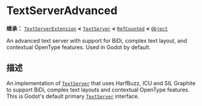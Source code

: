 <!-- ⚠ 请勿编辑本文件 ⚠ -->
<!-- 本文档使用脚本从 WeDot 引擎源码仓库生成。 -->
<!-- 生成脚本：https://github.com/WeDot-Engine/WeDot/tree/master/doc/tools/make_md.py； -->
<!-- 原文件：https://github.com/WeDot-Engine/WeDot/tree/master/modules/text_server_adv/doc_classes/TextServerAdvanced.xml。 -->

<div id="_class_textserveradvanced"></div>

# TextServerAdvanced

**继承：** [`TextServerExtension`](class_textserverextension.md) **<** [`TextServer`](class_textserver.md) **<** [`RefCounted`](class_refcounted.md) **<** [`Object`](class_object.md)

An advanced text server with support for BiDi, complex text layout, and contextual OpenType features. Used in Godot by default.

## 描述

An implementation of [`TextServer`](class_textserver.md) that uses HarfBuzz, ICU and SIL Graphite to support BiDi, complex text layouts and contextual OpenType features. This is Godot's default primary [`TextServer`](class_textserver.md) interface.

[^virtual]: 本方法通常需要用户覆盖才能生效。
[^const]: 本方法无副作用，不会修改该实例的任何成员变量。
[^vararg]: 本方法除了能接受在此处描述的参数外，还能够继续接受任意数量的参数。
[^constructor]: 本方法用于构造某个类型。
[^static]: 调用本方法无需实例，可直接使用类名进行调用。
[^operator]: 本方法描述的是使用本类型作为左操作数的有效运算符。
[^bitfield]: 这个值是由下列位标志构成位掩码的整数。
[^void]: 无返回值。
